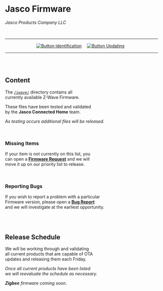 
# Jasco Firmware

*Jasco Products Company LLC*

<br>

<div align = center>

---

[![Button Identification]][Identification]   
[![Button Updating]][Updating] 

---

</div>

<br>
<br>

## Content

The [`/zwave/`][ZWave] directory contains all <br>
currently available Z-Wave Firmware.

These files have been tested and validated <br>
by the **Jasco Connected Home** team.

*As testing occurs additional files will be released.*

<br>

### Missing Items

If your item is not currently on this list, you <br>
can open a **[Firmware Request]** and we will <br>
move it up on our priority list to release.

<br>

### Reporting Bugs

If you wish to report a problem with a particular <br>
Firmware version, please open a **[Bug Report]** <br>
and we will investigate at the earliest opportunity.

<br>
<br>

## Release Schedule

We will be working through and validating <br>
all current products that are capable of OTA <br>
updates and releasing them each Friday.

*Once all current products have been listed* <br>
*we will reevaluate the schedule as necessary.*

***Zigbee*** *firmware coming soon.*

<br>
<br>


<!--
    
    Hey cool, you read the comments and code. 
    Since you found this, have a discount on us. 
    Use LINUS10 for 10% off your next order on
    (https://byjasco.com).
    

    *Offer valid for purchase and shipment in 
    the U.S. only when redeemed by 7/31/2022. 
    
    Coupon code is required, discount will 
    be applied when you enter the coupon 
    code during the shopping cart process 
    (case-sensitive).
    
    Coupon codes may only be redeemed once.
    
    Sales tax and shipping excluded.
    
    Dealers, distributors and other re-sellers 
    are not eligible for this offer.
    
    Additional terms, conditions, products, 
    pricing and offers subject to change 
    without notice.
    
    Cannot be used on already discounted
    items or combined with other offers.
    
    Not redeemable for cash or valid
    toward previous purchases.
    
    Price match refunds are not eligible 
    with any other promotions.
    
    Free Shipping is valid in the U.S. only
    for purchases of $50 or more in same order.
    
    If you choose another shipping option,
    additional charges will apply.
    
-->


<!----------------------------------------------------------------------------->

[Button Identification]: https://img.shields.io/badge/Product_Identification-00A0DF?style=for-the-badge&logoColor=white&logo=GitBook
[Button Updating]: https://img.shields.io/badge/Updating_Firmware-37a779?style=for-the-badge&logoColor=white&logo=RSS

[Identification]: Topics/Product%20Identification.md 'How to determine what type of product you own.'
[Updating]: Topics/Firmware%20Update.md 'How to update the firmware on your device.'

[Firmware Request]: https://github.com/jascoproducts/firmware/issues/new?assignees=&labels=&template=firmware_request.yaml&title=%5BFirmware+Request%5D%3A+%3CBrand%3E+-+%3CZW+Number%3E+-+%3CProd+Number%3E+
[Bug Report]: https://github.com/jascoproducts/firmware/issues/new?assignees=&labels=&template=bug_report.yml&title=%5BBug+Report%5D%3A+%3CBrand%3E+-+%3CZW+Number%3E+-+%3CProd+Number%3E+-+%3CFW+Version%3E

[License]: #
[ZWave]: zwave
